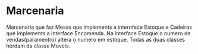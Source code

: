# Marcenaria

Marcenaria que faz Mesas que implements a internface Estoque e Cadeiras que implements a interface Encomenda. Na interface Estoque o numero de 
vendas(paramentro) altera o numero em estoque. Todas as duas classes herdam da classe Moveis.
